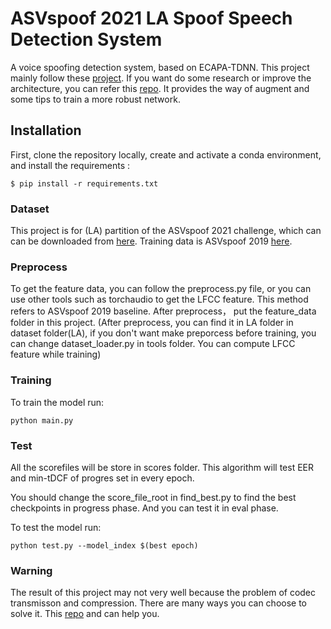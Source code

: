 # ASVspoof 2021 LA Spoof Speech Detection System 

A voice spoofing detection system, based on ECAPA-TDNN. This project mainly follow these [project](https://github.com/pabdzadeh/voice-spoof-detection-system). If you want do some research or improve the architecture, you can refer this [repo](https://github.com/yzyouzhang/ASVspoof2021_AIR). It provides the way of augment and some tips to train a more robust network.

## Installation

First, clone the repository locally, create and activate a conda environment, and install the requirements :
```
$ pip install -r requirements.txt
```

### Dataset
This project is for (LA) partition of the ASVspoof 2021 challenge, which can can be downloaded from [here](https://www.asvspoof.org/https://datashare.is.ed.ac.uk/handle/10283/3336). Training data is ASVspoof 2019 [here](https://datashare.is.ed.ac.uk/handle/10283/3336).

### Preprocess
To get the feature data, you can follow the preprocess.py file, or you can use other tools such as torchaudio to get the LFCC feature. This method refers to ASVspoof 2019 baseline. After preprocess， put the feature_data folder in this project. (After preprocess, you can find it in LA folder in dataset folder(LA), if you don't want make preporcess before training, you can change dataset_loader.py in tools folder. You can compute LFCC feature while training)

### Training
To train the model run:
```
python main.py
```

### Test
All the scorefiles will be store in scores folder. This algorithm will test EER and min-tDCF of progres set in every epoch.

You should change the score_file_root in find_best.py to find the best checkpoints in progress phase. And you can test it in eval phase.

To test the model run:
```
python test.py --model_index $(best epoch)
```
### Warning
The result of this project may not very well because the problem of codec transmisson and compression. There are many ways you can choose to solve it. This [repo](https://github.com/alexw914/ASVspoof_CM) and can help you.
